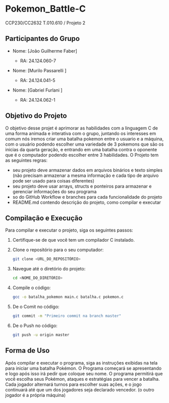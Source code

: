 # Pokemon_Battle-C
CCP230/CC2632 T.010.610 / Projeto 2 
## Participantes do Grupo

- Nome: [João Guilherme Faber]
  - RA: 24.124.060-7

- Nome: [Murilo Passarelli ]
  - RA: 24.124.041-5

- Nome: [Gabriel Furlani ]
  - RA: 24.124.062-1


## Objetivo do Projeto

O objetivo desse projet é aprimorar as habilidades com a linguagem C de uma forma animada e interativa com o grupo, juntando os interesses em comum nós iremos criar uma batalha pokemon entre o usuario e a máquina, com o usuário podendo escolher uma variedade de 3 pokemons que são os inicias da quarta geração, e entrando em uma batalha contra o oponente que é o computador podendo escolher entre 3 habilidades.
O Projeto tem as seguintes regras:
- seu projeto deve armazenar dados em arquivos binários e texto simples (não precisam armazenar a mesma informação e cada tipo de arquivo pode ser usado para coisas diferentes)
- seu projeto deve usar arrays, structs e ponteiros para armazenar e gerenciar informações do seu programa
- so do GitHub Workflow e branches para cada funcionalidade do projeto
- README.md contendo descrição do projeto, como compilar e executar
## Compilação e Execução

Para compilar e executar o projeto, siga os seguintes passos:

1. Certifique-se de que você tem um compilador C instalado.
2. Clone o repositório para o seu computador:

    ```sh
    git clone <URL_DO_REPOSITÓRIO>
    ```
   
3. Navegue até o diretório do projeto:

    ```sh
    cd <NOME_DO_DIRETÓRIO>
    ```

4. Compile o código:

    ```sh
    gcc -o batalha_pokemon main.c batalha.c pokemon.c
    ```
5. De o Comit no código:

   ```sh
   git commit -m "Primeiro commit na branch master"
   ```
7. De o Push no código:

    ```sh
    git push -u origin master
    ```

## Forma de Uso

Após compilar e executar o programa, siga as instruções exibidas na tela para iniciar uma batalha Pokémon. O Programa começará se apresentando e logo após isso irá pedir que coloque seu nome. O programa permitirá que você escolha seus Pokémon, ataques e estratégias para vencer a batalha. Cada jogador alternará turnos para escolher suas ações, e o jogo continuará até que um dos jogadores seja declarado vencedor. (o outro jogador é a própria máquina)
